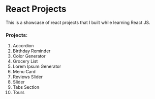 # React Projects

This is a showcase of react projects that I built while learning React JS.

### Projects:

1. Accordion
2. Birthday Reminder
3. Color Generator
4. Grocery List
5. Lorem Ipsum Generator
6. Menu Card
7. Reviews Slider
8. Slider
9. Tabs Section
10. Tours
